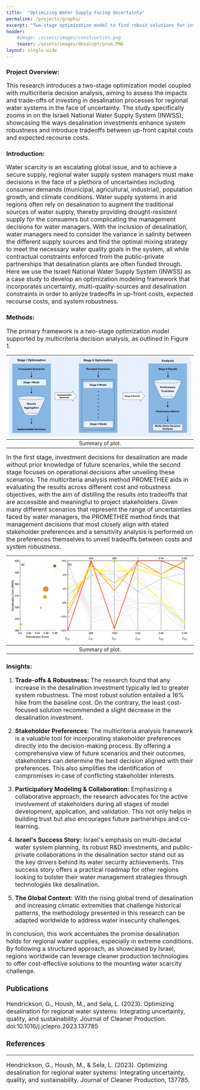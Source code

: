 ```yaml
---
title:  "Optimizing Water Supply Facing Uncertainty"
permalink: /projects/graphs/
excerpt: "Two-stage optimization model to find robust solutions for integrating desalination in regional water supply"
header:
    #image: /assets/images/construction.png
    teaser: /assets/images/desalopt/prom.PNG
layout: single-wide
---
```

### Project Overview:
<font size="3">
This research introduces a two-stage optimization model coupled with multicriteria decision analysis, aiming to assess the impacts and trade-offs of investing in desalination processes for regional water systems in the face of uncertainty. The study specifically zooms in on the Israeli National Water Supply System (INWSS), showcasing the ways desalination investments enhance system robustness and introduce tradeoffs between up-front capital costs and expected recourse costs.
</font>

### Introduction:
<font size="3">
Water scarcity is an escalating global issue, and to achieve a secure supply, regional water supply system managers must make decisions in the face of a plethora of uncertainties including consumer demands (municipal, agricultural, industrial), population growth, and climate conditions. Water supply systems in arid regions often rely on desalination to augment the traditional sources of water supply, thereby providing drought-resistent supply for the consuemrs but complicating the management decisions for water managers. With the inclusion of desalination, water managers need to consider the variance in salinity between the different supply sources and find the optimal mixing strategy to meet the necessary water quality goals in the system, all while contractual constraints enforced from the public-private partnerships that desalination plants are often funded through. Here we use the Israeli National Water Supply System (INWSS) as a case study to develop an optimization modeling framework that incorporates uncertainty, multi-quality-sources and desalination constraints in order to anlyze tradeoffs in up-front costs, expected recourse costs, and system robustness.
</font>

### Methods:
<font size="3">
The primary framework is a two-stage optimization model supported by multicriteria decision analysis, as outlined in Figure 1. 
</font>

| ![Parallel plot](/assets/images/desalopt/framework.png) |
|:--:|
| Summary of plot. |

<font size="3">
In the first stage, investment decisions for desalination are made without prior knowledge of future scenarios, while the second stage focuses on operational decisions after unveiling these scenarios. The multicriteria analysis method PROMETHEE aids in evaluating the results across different cost and robustness objectives, with the aim of distilling the results into tradeoffs that are accessible and meaningful to project stakeholders. Given many different scenarios that represent the range of uncertainties faced by water managers, the PROMETHEE method finds that management decisions that most closely align with stated stakeholder preferences and a sensitivity analysis is performed on the preferences themselves to unveil tradeoffs between costs and system robustness.
</font>

| ![Parallel plot](/assets/images/desalopt/scatter_pplot.PNG) |
|:--:|
| Summary of plot. |



### Insights:
1. **<font size="3">Trade-offs & Robustness:</font>** <font size="3">The research found that any increase in the desalination investment typically led to greater system robustness. The most robust solution entailed a 16% hike from the baseline cost. On the contrary, the least cost-focused solution recommended a slight decrease in the desalination investment.

2. **<font size="3">Stakeholder Preferences:</font>** <font size="3">The multicriteria analysis framework is a valuable tool for incorporating stakeholder preferences directly into the decision-making process. By offering a comprehensive view of future scenarios and their outcomes, stakeholders can determine the best decision aligned with their preferences. This also simplifies the identification of compromises in case of conflicting stakeholder interests.</font>

3. **<font size="3">Participatory Modeling & Collaboration:</font>** <font size="3">Emphasizing a collaborative approach, the research advocates for the active involvement of stakeholders during all stages of model development, application, and validation. This not only helps in building trust but also encourages future partnerships and co-learning.</font>

4. **<font size="3">Israel's Success Story:</font>** <font size="3">Israel's emphasis on multi-decadal water system planning, its robust R&D investments, and public-private collaborations in the desalination sector stand out as the key drivers behind its water security achievements. This success story offers a practical roadmap for other regions looking to bolster their water management strategies through technologies like desalination.</font>

5. **<font size="3">The Global Context:</font>** <font size="3">With the rising global trend of desalination and increasing climatic extremities that challenge historical patterns, the methodology presented in this research can be adapted worldwide to address water insecurity challenges.</font>

<font size="3">In conclusion, this work accentuates the promise desalination holds for regional water supplies, especially in extreme conditions. By following a structured approach, as showcased by Israel, regions worldwide can leverage cleaner production technologies to offer cost-effective solutions to the mounting water scarcity challenge.
</font>

### Publications
<font size="3">
Hendrickson, G., Housh, M., and Sela, L. (2023). Optimizing desalination for regional water systems: Integrating uncertainty, quality, and sustainability. Journal of Cleaner Production. doi:10.1016/j.jclepro.2023.137785
</font>

### References
---
<font size="3">
Hendrickson, G., Housh, M., & Sela, L. (2023). Optimizing desalination for regional water systems: Integrating uncertainty, quality, and sustainability. Journal of Cleaner Production, 137785.
</font>
